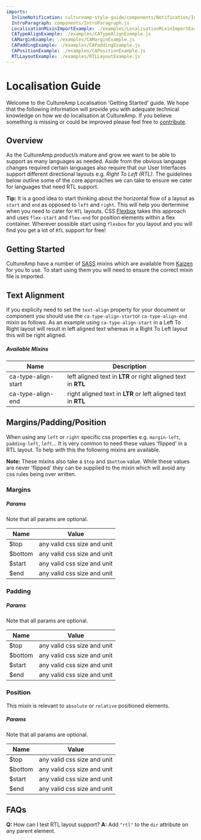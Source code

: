 ```yaml
---
imports:
  InlineNotification: cultureamp-style-guide/components/Notification/InlineNotification.js
  IntroParagraph: components/IntroParagraph.js
  LocalisationMixinImportExample: ./examples/LocalisationMixinImportExample.js
  CATypeAlignExample: ./examples/CATypeAlignExample.js
  CAMarginExample: ./examples/CAMarginExample.js
  CAPaddingExample: ./examples/CAPaddingExample.js
  CAPositionExample: ./examples/CAPositionExample.js
  RTLLayoutExample: ./examples/RTLLayoutExample.js
---
```


# Localisation Guide

<IntroParagraph>

Welcome to the CultureAmp Localisation 'Getting Started' guide. We hope that the following information will provide you with adequate technical knowledge on how we do localisation at CultureAmp. If you believe something is missing or could be improved please feel free to [contribute](https://github.com/cultureamp/cultureamp-style-guide).

</IntroParagraph>

## Overview

As the CultureAmp product/s mature and grow we want to be able to support as many languages as needed. Aside from the obvious language changes required certain languages also require that our User Interfaces support different directional layouts e.g. _Right To Left (RTL)_. The guidelines below outline some of the core approaches we can take to ensure we cater for languages that need RTL support.

<InlineNotification persistent={true} type="affirmative">

**Tip:** It is a good idea to start thinking about the horizontal flow of a layout as `start` and `end` as opposed to `left` and `right`. This will help you dertermine when you need to cater for `RTL` layouts. CSS [Flexbox](https://developer.mozilla.org/en-US/docs/Web/CSS/CSS_Flexible_Box_Layout/Basic_Concepts_of_Flexbox) takes this approach and uses `flex-start` and `flex-end` for position elements within a flex container. Wherever possible start using `flexbox` for you layout and you will find you get a lot of `RTL` support for free!

</InlineNotification>

## Getting Started

CultureAmp have a number of [SASS](https://sass-lang.com/) mixins which are available from [Kaizen](https://github.com/cultureamp/cultureamp-style-guide) for you to use. To start using them you will need to ensure the correct mixin file is imported.

<LocalisationMixinImportExample />

## Text Alignment

If you explicity need to set the `text-align` property for your document or component you should use the `ca-type-align-start`or `ca-type-align-end` mixin as follows. As an example using `ca-type-align-start` in a Left To Right layout will result in left aligned text whereas in a Right To Left layout this will be right aligned.

<CATypeAlignExample />

##### Available Mixins

| Name                | Description                                                   |
| ------------------- | ------------------------------------------------------------- |
| ca-type-align-start | left aligned text in **LTR** or right aligned text in **RTL** |
| ca-type-align-end   | right aligned text in **LTR** or left aligned text in **RTL** |

## Margins/Padding/Position

When using any `left` or `right` specific css properties e.g. `margin-left`, `padding-left`, `left`... It is very common to need these values 'flipped' in a RTL layout. To help with this the following mixins are available.

<InlineNotification persistent={true}>

**Note:** These mixins also take a `$top` and `$bottom` value. While these values are never 'flipped' they can be supplied to the mixin which will avoid any css rules being over written.

</InlineNotification>

### Margins

<CAMarginExample />

##### Params

Note that all params are optional.

| Name    | Value                       |
| ------- | --------------------------- |
| $top    | any valid css size and unit |
| $bottom | any valid css size and unit |
| $start  | any valid css size and unit |
| $end    | any valid css size and unit |

### Padding

<CAPaddingExample />

##### Params

Note that all params are optional.

| Name    | Value                       |
| ------- | --------------------------- |
| $top    | any valid css size and unit |
| $bottom | any valid css size and unit |
| $start  | any valid css size and unit |
| $end    | any valid css size and unit |

### Position

This mixin is relevant to `absolute` or `relative` positioned elements.

<CAPositionExample />

##### Params

Note that all params are optional.

| Name    | Value                       |
| ------- | --------------------------- |
| $top    | any valid css size and unit |
| $bottom | any valid css size and unit |
| $start  | any valid css size and unit |
| $end    | any valid css size and unit |

## FAQs

**Q:** How can I test RTL layout support?
**A:** Add `"rtl"` to the `dir` attribute on any parent element.

<RTLLayoutExample />
